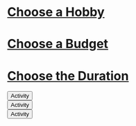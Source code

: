 <!--- This section is Cascading Style Sheet (CSS) and applies to HTML -->
<style>
/* "row style" is flexible size and aligns pictures in center */
.row {
  align-items: center;
  display: flex;
}

/* "column style" is one-third of the width with padding */
.column {
  flex: 33.33%;
  padding: 5px;
}


</style>



<h1 id="hobbies"><u>Choose a Hobby</u></h1>
<h1 id="budget"><u>Choose a Budget</u></h1>
<h1 id="duration"><u>Choose the Duration</u></h1>

<div class="hobby">
  <button onclick="myFunction()" class="dropbtn">Activity</button>
  <div id="myDropdown" class="dropdown-content">
  </div>
</div>

<div class="budget">
  <button onclick="myFunction()" class="dropbtn">Activity</button>
  <div id="myDropdown" class="dropdown-content">
  </div>
</div>

<div class="duration">
  <button onclick="myFunction()" class="dropbtn">Activity</button>
  <div id="myDropdown" class="dropdown-content">
  </div>
</div>

<script>
    // URL for deployment
    var url = "https://amitha-sanka.github.io/janl/"
    // Comment out next line for local testing
    //url = "http://localhost:8731"
    // Authenticate endpoint
    const activities_url = url + '/api/activities';
</script>
